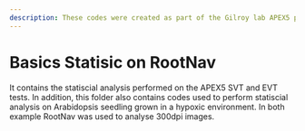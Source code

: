 ```yaml
---
description: These codes were created as part of the Gilroy lab APEX5 project.
---
```


# Basics Statisic on RootNav

It contains the statiscial analysis performed on the APEX5 SVT and EVT tests. In addition, this folder also contains codes used to perform statiscial analysis on Arabidopsis seedling grown in a hypoxic environment. In both example RootNav was used to analyse 300dpi images.
